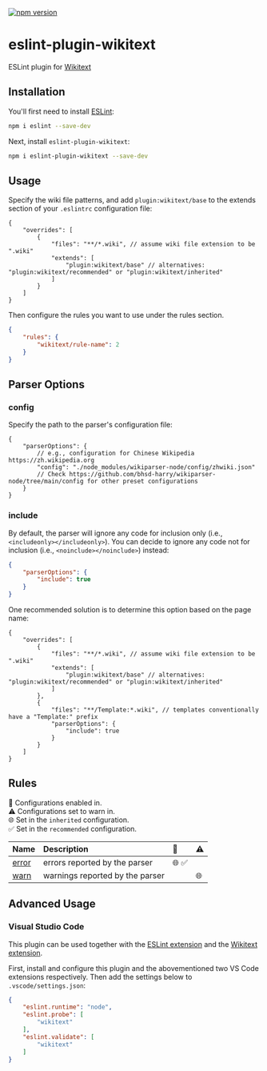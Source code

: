 [![npm version](https://badge.fury.io/js/eslint-plugin-wikitext.svg)](https://www.npmjs.com/package/eslint-plugin-wikitext)

# eslint-plugin-wikitext

ESLint plugin for [Wikitext](https://www.mediawiki.org/wiki/Wikitext)

## Installation

You'll first need to install [ESLint](https://eslint.org/):

```sh
npm i eslint --save-dev
```

Next, install `eslint-plugin-wikitext`:

```sh
npm i eslint-plugin-wikitext --save-dev
```

## Usage

Specify the wiki file patterns, and add `plugin:wikitext/base` to the extends section of your `.eslintrc` configuration file:

```jsonc
{
    "overrides": [
        {
            "files": "**/*.wiki", // assume wiki file extension to be ".wiki"
            "extends": [
                "plugin:wikitext/base" // alternatives: "plugin:wikitext/recommended" or "plugin:wikitext/inherited"
            ]
        }
    ]
}
```

Then configure the rules you want to use under the rules section.

```json
{
    "rules": {
        "wikitext/rule-name": 2
    }
}
```

## Parser Options

### config

Specify the path to the parser's configuration file:

```jsonc
{
    "parserOptions": {
        // e.g., configuration for Chinese Wikipedia https://zh.wikipedia.org
        "config": "./node_modules/wikiparser-node/config/zhwiki.json"
        // Check https://github.com/bhsd-harry/wikiparser-node/tree/main/config for other preset configurations
    }
}
```

### include

By default, the parser will ignore any code for inclusion only (i.e., `<includeonly></includeonly>`). You can decide to ignore any code not for inclusion (i.e., `<noinclude></noinclude>`) instead:

```json
{
    "parserOptions": {
        "include": true
    }
}
```

One recommended solution is to determine this option based on the page name:

```jsonc
{
    "overrides": [
        {
            "files": "**/*.wiki", // assume wiki file extension to be ".wiki"
            "extends": [
                "plugin:wikitext/base" // alternatives: "plugin:wikitext/recommended" or "plugin:wikitext/inherited"
            ]
        },
        {
            "files": "**/Template:*.wiki", // templates conventionally have a "Template:" prefix
            "parserOptions": {
                "include": true
            }
        }
    ]
}
```

## Rules

<!-- begin auto-generated rules list -->

💼 Configurations enabled in.\
⚠️ Configurations set to warn in.\
🌐 Set in the `inherited` configuration.\
✅ Set in the `recommended` configuration.

| Name                         | Description                     | 💼   | ⚠️ |
| :--------------------------- | :------------------------------ | :--- | :- |
| [error](docs/rules/error.md) | errors reported by the parser   | 🌐 ✅ |    |
| [warn](docs/rules/warn.md)   | warnings reported by the parser |      | 🌐 |

<!-- end auto-generated rules list -->

## Advanced Usage

### Visual Studio Code

This plugin can be used together with the [ESLint extension](https://marketplace.visualstudio.com/items?itemName=dbaeumer.vscode-eslint) and the [Wikitext extension](https://marketplace.visualstudio.com/items?itemName=RoweWilsonFrederiskHolme.wikitext).

First, install and configure this plugin and the abovementioned two VS Code extensions respectively. Then add the settings below to `.vscode/settings.json`:

```json
{
	"eslint.runtime": "node",
	"eslint.probe": [
		"wikitext"
	],
	"eslint.validate": [
		"wikitext"
	]
}
```
